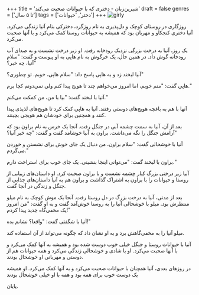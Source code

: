 +++
title = 'شیرین‌زبان - دختری که با حیوانات صحبت می‌کند'
draft = false
genres = ['تا ۵ سال']
tags = ['دختر', 'حیوانات']
+++
![girly](/28.girl.jpg)

روزگاری در روستای کوچک و دل‌پذیری به نام روزگرد، دخترکی بنام آنیا زندگی می‌کرد. آنیا دختری کنجکاو و مهربان بود که همیشه به حیوانات روستا کمک می‌کرد و با آنها صحبت می‌کرد.

یک روز، آنیا به درخت بزرگی نزدیک رودخانه رفت. او زیر درخت نشست و به صدای آب رودخانه گوش داد. در همین حال، یک خرگوش به نام هاپی به او پیوست و گفت: "سلام آنیا، چه خبر؟"

آنیا لبخند زد و به هاپی پاسخ داد: "سلام هاپی، خوبم. تو چطوری؟"

هاپی گفت: "منم خوبم، اما امروز می‌خواهم چند تا هویج پیدا کنم ولی نمی‌دونم کجا برم."

آنیا با لبخند گفت: "بیا با من، من کمکت می‌کنم."

آنها با هم به باغچه هویج‌های دوستی رفتند. آنیا به هاپی کمک کرد تا هویج‌های لذیذی پیدا کنند و همچنین برای خودشان هم هویجی بچینند.

بعد از آن، آنیا به سمت چشمه آبی در جنگل رفت. آنجا یک خرس به نام براون بود که آرامش جنگل را نگه می‌داشت. براون به آنیا خوشامد گفت و گفت: "چه خبر آنیا؟"

آنیا با خوشحالی گفت: "سلام براون، من دنبال یک جای خوش برای نشستن و خوردن می‌گردم."

براون با لبخند گفت: "می‌توانی اینجا بنشینی. یک جای خوب برای استراحت دارم."

آنیا زیر درختی بزرگ کنار چشمه نشست و با براون صحبت کرد. او داستان‌های زیبایی از روستا و حیوانات را با براون به اشتراک گذاشت و براون هم به آنیا داستان‌های جذابی از جنگل و زندگی در آنجا گفت.

بعد از مدتی، آنیا به درخت بزرگ در دل روستا رفت. آنجا یک موش کوچک به نام میلو منتظرش بود. میلو با خوشحالی آنیا را به روستا خوش‌آمد گفت و به او گفت: "من امروز یک مخفی‌گاه جدید پیدا کردم!"

آنیا با شگفتی گفت: "واقعا؟ نشانم بده!"

میلو آنیا را به مخفی‌گاهش برد و به او نشان داد که چگونه می‌تواند از آن استفاده کند.

آنیا با حیوانات روستا و جنگل خیلی خوب دوست شده بود و همیشه به آنها کمک می‌کرد و با آنها صحبت می‌کرد. او با شادی و خوشحالی زندگی می‌کرد و همه حیوانات هم از دوستی و مهربانی او خوشحال بودند.

در روزهای بعدی، آنیا همچنان با حیوانات صحبت می‌کرد و به آنها کمک می‌کرد. او همیشه یک دوست خوب برای همه بود و همه با او خیلی خوشحال بودند

پایان.